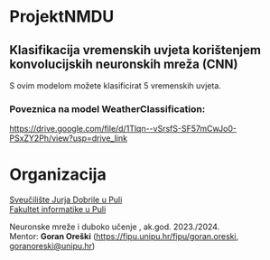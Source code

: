 # ProjektNMDU


## Klasifikacija vremenskih uvjeta korištenjem konvolucijskih neuronskih mreža (CNN)

S ovim modelom možete klasificirat 5 vremenskih uvjeta.


### Poveznica na model WeatherClassification:

 https://drive.google.com/file/d/1Tlqn--vSrsfS-SF57mCwJo0-PSxZY2Ph/view?usp=drive_link

# Organizacija

[Sveučilište Jurja Dobrile u Puli](http://www.unipu.hr/)  
[Fakultet informatike u Puli](https://fipu.unipu.hr/)

Neuronske mreže i duboko učenje , ak.god. 2023./2024.  
Mentor: **Goran Oreški** (https://fipu.unipu.hr/fipu/goran.oreski, goranoreski@unipu.hr)


